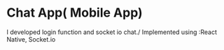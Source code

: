 # Chat App( Mobile App) 
I developed login function and socket io chat./
Implemented using :React Native, Socket.io
